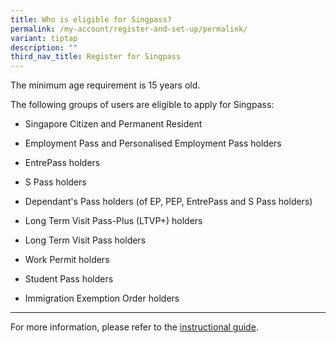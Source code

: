```yaml
---
title: Who is eligible for Singpass?
permalink: /my-account/register-and-set-up/permalink/
variant: tiptap
description: ""
third_nav_title: Register for Singpass
---
```

<p>The minimum age requirement is 15 years old.</p>
<p>The following groups of users are eligible to apply for Singpass:</p>
<ul data-tight="true" class="tight">
<li>
<p>Singapore Citizen and Permanent Resident</p>
</li>
<li>
<p>Employment Pass and Personalised Employment Pass holders</p>
</li>
<li>
<p>EntrePass holders</p>
</li>
<li>
<p>S Pass holders</p>
</li>
<li>
<p>Dependant's Pass holders (of EP, PEP, EntrePass and S Pass holders)</p>
</li>
<li>
<p>Long Term Visit Pass-Plus (LTVP+) holders</p>
</li>
<li>
<p>Long Term Visit Pass holders</p>
</li>
<li>
<p>Work Permit holders</p>
</li>
<li>
<p>Student Pass holders</p>
</li>
<li>
<p>Immigration Exemption Order holders</p>
</li>
</ul>
<hr>
<p>For more information, please refer to the <a href="https://go.gov.sg/singpass-guides" rel="noopener" target="_blank"><u>instructional guide</u></a>.</p>
<p></p>